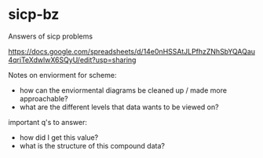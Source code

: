# sicp-bz
Answers of sicp problems

https://docs.google.com/spreadsheets/d/14e0nHSSAtJLPfhzZNhSbYQAQau4qriTeXdwlwX6SQyU/edit?usp=sharing

Notes on enviorment for scheme:
- how can the enviormental diagrams be cleaned up / made more approachable?
- what are the different levels that data wants to be viewed on?

important q's to answer:
- how did I get this value?
- what is the structure of this compound data?
